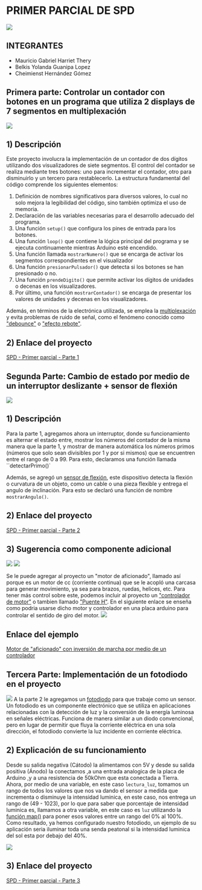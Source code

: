 # PRIMER PARCIAL DE SPD
![](img/intro.jpg)
## INTEGRANTES
- Mauricio Gabriel Harriet Thery
- Belkis Yolanda Guanipa Lopez
- Cheimienst Hernández Gómez
  
## Primera parte: Controlar un contador con botones en un programa que utiliza 2 displays de 7 segmentos en multiplexación
![](img/parte1.png)
## 1) Descripción
Este proyecto involucra la implementación de un contador de dos dígitos utilizando dos visualizadores de siete segmentos. El control del contador se realiza mediante tres botones: uno para incrementar el contador, otro para disminuirlo y un tercero para restablecerlo. La estructura fundamental del código comprende los siguientes elementos:

1. Definición de nombres significativos para diversos valores, lo cual no solo mejora la legibilidad del código, sino también optimiza el uso de memoria.
2. Declaración de las variables necesarias para el desarrollo adecuado del programa.
3. Una función `setup()` que configura los pines de entrada para los botones.
4. Una función `loop()` que contiene la lógica principal del programa y se ejecuta continuamente mientras Arduino esté encendido.
5. Una función llamada `mostrarNumero()` que se encarga de activar los segmentos correspondientes en el visualizador
6. Una función `presionarPulsador()` que detecta si los botones se han presionado o no.
7. Una función `prendeDigito()` que permite activar los dígitos de unidades o decenas en los visualizadores.
8. Por último, una función `mostrarContador()` se encarga de presentar los valores de unidades y decenas en los visualizadores.

Además, en términos de la electrónica utilizada, se emplea la [multiplexación](https://www.uazuay.edu.ec/sistemas/teleprocesos/multiplexacion)  y evita problemas de ruido de señal, como el fenómeno conocido como ["debounce"](https://www.murkyrobot.com/guias/arduino/debounce) o ["efecto rebote"](https://www.murkyrobot.com/guias/arduino/debounce).

## 2) Enlace del proyecto
[SPD - Primer parcial - Parte 1](https://www.tinkercad.com/things/c6Y9zx44Fnb-copy-of-primera-parte-del-examen-de-spd/editel?sharecode=_g-j-M7_DWu3wRsHQ90MPSgqWQZF7gK58weqZ-hQx6w)

## Segunda Parte: Cambio de estado por medio de un interruptor deslizante +  sensor de flexión
![](img/parte2.png)

## 1) Descripción

Para la parte 1, agregamos ahora un interruptor, donde su funcionamiento es alternar el estado entre, mostrar los números del contador de la misma manera que la parte 1, y mostrar de manera automática los números primos (números que solo sean divisibles por 1 y por si mismos) que se encuentren entre el rango de 0 a 99. Para esto, declaramos una función llamada ``detectarPrimo()`

Además, se agregó un [sensor de flexión](https://rambal.com/presion-peso-nivel-flex/250-sensor-flex.html#:~:text=El%20Sensor%20Flex%20(%20Sensor%20de%20Flexiono%20o%20flex%20sensor)%20produce,distintos%20valores%20de%20resistencia%20electrica.), este dispositivo detecta la flexión o curvatura de un objeto, como un cable o una pieza flexible y entrega el angulo de inclinación. Para esto se declaró una función de nombre `mostrarAngulo()`.

## 2) Enlace del proyecto
[SPD - Primer parcial - Parte 2](https://www.tinkercad.com/things/hBZ97ZE6uDL-segunda-parte-del-examen-de-spd-parte-1/editel?sharecode=j5J0IRgQ8MvUgFu1s8G4YiuOi-3GZQqMK3ufEMskiOQ)

## 3) Sugerencia como componente adicional
![](img/motor_aficcionado.png)
![](img/controlador.png)

Se le puede agregar al proyecto un "motor de aficionado", llamado así porque es un motor de cc (corriente continua) que se le acopló una carcasa para generar movimiento, ya sea para brazos, ruedas, helices, etc. Para tener más control sobre este, podemos incluir al proyecto un ["controlador de motor"](https://cursos.mcielectronics.cl/2022/08/05/que-es-un-puente-h/) o tambien llamado ["Puente H"](https://cursos.mcielectronics.cl/2022/08/05/que-es-un-puente-h/). En el siguiente enlace se enseña como podria usarse dicho motor y controlador en una placa arduino para controlar el sentido de giro del motor.
![](img/ejemplo.png)

## Enlace del ejemplo
[Motor de "aficionado" con inversión de marcha por medio de un controlador](https://www.tinkercad.com/things/3DWHBq6tPv1-glorious-bombul/editel?sharecode=xVmE-y7X4gkLnzfS4gMHEVI4tN6mgUbmRkFmlm31f5o)

## Tercera Parte: Implementación de un fotodiodo en el proyecto
![](img/parte3.png)
A la parte 2 le agregamos un [fotodiodo](https://como-funciona.co/fotodiodo/) para que trabaje como un sensor. Un fotodiodo es un componente electrónico que se utiliza en aplicaciones relacionadas con la detección de luz y la conversión de la energía luminosa en señales eléctricas. Funciona de manera similar a un diodo convencional, pero en lugar de permitir que fluya la corriente eléctrica en una sola dirección, el fotodiodo convierte la luz incidente en corriente eléctrica.

## 2) Explicación de su funcionamiento

Desde su salida negativa (Cátodo) la alimentamos con 5V y desde su salida positiva (Ánodo) la conectamos ,a una entrada analogica de la placa de Arduino ,y a una resistencia de 50kOhm que esta conectada a Tierra. Ahora, por medio de una variable, en este caso `lectura_luz`, tomamos un rango de todos los valores que nos va dando el sensor a medida que incrementa o disminuye la intensidad luminica, en este caso, nos entrega un rango de (49 - 1023), por lo que para saber que porcentaje de intensidad luminica es, llamamos a otra variable, en este caso es `luz` utilizando la [función map()](https://arduinofacil.com/como-funciona-la-funcion-map/#:~:text=La%20función%20map()%20de,inicio%20rango%20de%20entrada) para poner esos valores entre un rango del 0% al 100%. Como resultado, ya hemos configurado nuestro fotodiodo, un ejemplo de su aplicación seria iluminar toda una senda peatonal si la intensidad luminica del sol esta por debajo del 40%.

![](img/fotodiodo.png)

## 3) Enlace del proyecto
[SPD - Primer parcial - Parte 3](https://www.tinkercad.com/things/i2WYjdxy4Ad-tercera-parte-cambio-de-estado-por-medio-de-un-interruptor/editel?sharecode=Q4o8lk4AmnOYl5Bo9QZUgtl31wEAvNC7s81YJKjrU28)
